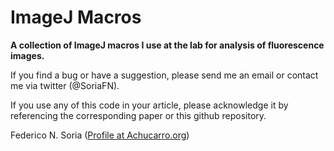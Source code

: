 # ImageJ Macros
**A collection of ImageJ macros I use at the lab for analysis of fluorescence images.**

If you find a bug or have a suggestion, please send me an email or contact me via twitter (@SoriaFN).

If you use any of this code in your article, please acknowledge it by referencing the corresponding paper or this github repository.


Federico N. Soria ([Profile at Achucarro.org](https://www.achucarro.org/people/federico-soria))
